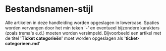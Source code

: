 Bestandsnamen-stijl
======
Alle artikelen in deze handleiding worden opgeslagen in <label>lowercase</label>. Spaties worden vervangen door het min teken '**-**' en eventueel bijzondere karakters (zoals trema's e.d.) moeten worden versimpeld. Bijvoorbeeld een artikel met de titel **'Ticket categorieën'** moet worden opgeslagen als '**ticket-categorieen.md**' 
